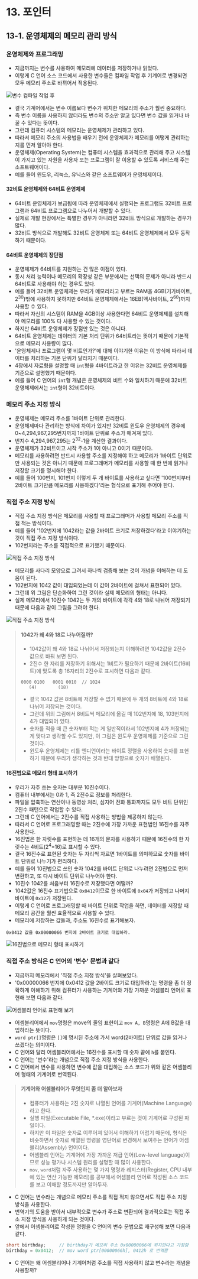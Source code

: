 # 13. 포인터

## 13-1. 운영체제의 메모리 관리 방식

### 운영체제와 프로그래밍

- 지금까지는 변수를 사용하여 메모리에 데이터를 저장하거나 읽었다.
- 이렇게 C 언어 소스 코드에서 사용한 변수들은 컴파일 작업 후 기계어로 변경되면 모두 메모리 주소로 바뀌어서 적용된다.

![변수 컴파일 작업 후](./images/variable_concept.png)

- 결국 기계어에서는 변수 이름보다 변수가 위치한 메모리의 주소가 훨씬 중요하다.
- 즉 변수 이름을 사용하지 않더라도 변수의 주소만 알고 있다면 변수 값을 읽거나 바꿀 수 있다는 뜻이다.
- 그런데 컴퓨터 시스템의 메모리는 운영체제가 관리하고 있다.
- 따라서 메모리 주소의 사용법을 배우기 전에 운영체제가 메모리를 어떻게 관리하는지를 먼저 알아야 한다.
- 운영체제(Operating System)는 컴퓨터 시스템을 효과적으로 관리해 주고 시스템이 가지고 있는 자원을 사용자 또는 프로그램이 잘 이용할 수 있도록 서비스해 주는 소프트웨어이다.
- 예를 들어 윈도우, 리눅스, 유닉스와 같은 소프트웨어가 운영체제이다.

#### 32비트 운영체제와 64비트 운영체제

- 64비트 운영체제가 보급됨에 따라 운영체제에서 실행되는 프로그램도 32비트 프로그램과 64비트 프로그램으로 나누어서 개발할 수 있다.
- 실제로 개발 현장에서는 특별한 경우가 아니라면 32비트 방식으로 개발하는 경우가 많다.
- 32비트 방식으로 개발해도 32비트 운영체제 또는 64비트 운영체제에서 모두 동작하기 때문이다.

#### 64비트 운영체제의 장단점

- 운영체제가 64비트를 지원하는 건 많은 이점이 있다.
- 동시 처리 능력이나 메모리의 확장성 같은 부분에서는 선택의 문제가 아니라 반드시 64비트로 사용해야 하는 경우도 있다.
- 예를 들어 32비트 운영체제는 우리가 메모리라고 부르는 RAM을 4GB(기가바이트, 2<sup>30</sup>)밖에 사용하지 못하지만 64비트 운영체제에서는 16EB(엑사바이트, 2<sup>60</sup>)까지
  사용할 수 있다.
- 따라서 자신의 시스템이 RAM을 4GB이상 사용한다면 64비트 운영체제를 설치해야 메모리를 100% 다 사용할 수 있는 것이다.
- 하지만 64비트 운영체제가 장점만 있는 것은 아니다.
- 64비트 운영체제는 데이터의 기본 처리 단위가 64비트라는 뜻이기 때문에 기본적으로 메모리 사용량이 많다.
- '운영체제나 프로그램이 몇 비트인가?'에 대해 이야기한 이유는 이 방식에 따라서 데이터를 처리하는 기본 단위가 달라지기 때문이다.
- 4장에서 자료형을 설명할 때 `int`형을 4바이트라고 한 이유는 32비트 운영체제를 기준으로 설명했기 때문이다.
- 예를 들어 C 언어의 `int`형 개념은 운영체제의 비트 수와 일치하기 때문에 32비트 운영체제에서는 `int`형이 32비트이다.

### 메모리 주소 지정 방식

- 운영체제는 메모리 주소를 1바이트 단위로 관리한다.
- 운영체제마다 관리하는 방식에 차이가 있지만 32비트 윈도우 운영체제의 경우에 0~4,294,967,295번지까지 1바이트 단위로 주소가 매겨져 있다.
- 번지수 4,294,967,295는 2<sup>32</sup>-1을 계산한 결과이다.
- 운영체제가 32비트이고 시작 주소가 1이 아니고 0이기 때문이다.
- 메모리를 사용하려면 반드시 사용할 주소를 지정해야 하고 메모리가 1바이트 단위로만 사용되는 것은 아니기 때문에 프로그래머가 메모리를 사용할 때 한 번에 읽거나 저장할 크기를 명시해야 한다.
- 예를 들어 100번지, 101번지 이렇게 두 개 바이트를 사용하고 싶다면 '100번지부터 2바이트 크기만큼 메모리를 사용하겠다'라는 형식으로 표기해 주어야 한다.

### 직접 주소 지정 방식

- 직접 주소 지정 방식은 메모리를 사용할 때 프로그래머가 사용할 메모리 주소를 직접 적는 방식이다.
- 예를 들어 '102번지에 1042라는 값을 2바이트 크기로 저장하겠다'라고 이야기하는 것이 직접 주소 지정 방식이다.
- 102번지라는 주소를 직접적으로 표기했기 때문이다.

![직접 주소 지정 방식](./images/memory_diagram_1.png)

- 메모리를 사다리 모양으로 그려서 하나씩 검증해 보는 것이 개념을 이해하는 데 도움이 된다.
- 102번지에 1042 값이 대입되었는데 이 값이 2바이트에 걸쳐서 표현되어 있다.
- 그런데 위 그림은 단순화하여 그린 것이라 실제 메모리의 형태는 아니다.
- 실제 메모리에서 10진수 1042는 두 개의 바이트에 각각 4와 18로 나뉘어 저장되기 때문에 다음과 같이 그림을 그려야 한다.

![직접 주소 지정 방식](./images/memory_diagram_2.png)

> #### 1042가 왜 4와 18로 나누어질까?
>
> - 1042값이 왜 4와 18로 나뉘어서 저장되는지 이해하려면 1042값을 2진수 값으로 바꿔 보면 된다.
> - 2진수 한 자리를 저장하기 위해서는 1비트가 필요하기 때문에 2바이트(16비트)에 맞도록 총 16자리의 2진수로 표시하면 다음과 같다.
> ```text
> 0000 0100   0001 0010  // 1024
>    (4)        (18)
> ```
> - 결국 1042 값은 8비트에 저장할 수 없기 때문에 두 개의 8비트에 4와 18로 나뉘어 저장되는 것이다.
> - 그런데 위의 그림에서 8비트씩 메모리에 옮길 때 102번지에 18, 103번지에 4가 대입되어 있다.
> - 숫자를 적을 때 큰 숫자부터 적는 게 일반적이라서 102번지에 4가 저장되는 게 맞다고 생각할 수도 있지만, 이 그림은 윈도우 운영체제를 기준으로 그린 것이다.
> - 윈도우 운영체제는 리틀 엔디언이라는 바이트 정렬을 사용하여 숫자를 표현하기 때문에 우리가 생각하는 것과 반대 방향으로 숫자가 배열된다.

#### 16진법으로 메모리 형태 표시하기

- 우리가 자주 쓰는 숫자는 대부분 10진수이다.
- 컴퓨터 내부에서는 0과 1, 즉 2진수로 정보를 처리한다.
- 파일을 압축하는 연산이나 동영상 처리, 심지어 전화 통화까지도 모두 비트 단위인 2진수 패턴으로 작업할 수 있다.
- 그런데 C 언어에서는 2진수를 직접 사용하는 방법을 제공하지 않는다.
- 따라서 C 언어로 프로그래밍할 때는 2진수에 가장 가까운 표현법인 16진수를 자주 사용한다.
- 16진법은 한 자릿수를 표현하는 데 16개의 문자를 사용하기 때문에 16진수의 한 자릿수는 4비트(2<sup>4</sup>=16)로 표시할 수 있다.
- 결국 16진수로 표현된 숫자는 두 자리씩 자르면 1바이트를 의미하므로 숫자를 바이트 단위로 나누기가 편리하다.
- 예를 들어 10진법으로 쓰인 숫자 1042를 바이트 단위로 나누려면 2진법으로 먼저 변환하고, 또 다시 바이트 단위로 나누어야 한다.
- 10진수 1042를 처음부터 16진수로 저장했다면 어떨까?
- 1042값은 16진수 표기법으로 `0x0412`이므로 한 바이트에 `0x04`가 저장되고 나머지 바이트에 `0x12`가 저장된다.
- 이렇게 C 언어로 프로그래밍할 때 바이트 단위로 작업을 하면, 데이터를 저장할 때 메모리 공간을 훨씬 효율적으로 사용할 수 있다.
- 메모리에 저장하는 값들과, 주소도 16진수로 표기해보자.

```text
0x0412 값을 0x00000066 번지에 2바이트 크기로 대입하라.
```

![16진법으로 메모리 형태 표시하기](./images/memory_diagram_3.png)

### 직접 주소 방식은 C 언어의 '변수' 문법과 같다

- 지금까지 메모리에서 '직접 주소 지정 방식'을 살펴보았다.
- '0x00000066 번지에 0x0412 값을 2바이트 크기로 대입하라.'는 명령을 좀 더 정확하게 이해하기 위해 컴퓨터가 사용하는 기계어와 가장 가까운 어셈블리 언어로 표현해 보면 다음과 같다.

![어셈블리 언어로 표현해 보기](./images/memory_diagram_4.png)

- 어셈블리어에서 `mov`명령은 move의 줄임 표현이고 `mov A, B`명령은 A에 B값을 대입하라는 뜻이다.
- `word ptr[]`명령은 `[]`에 명시된 주소에 가서 word(2바이트) 단위로 값을 읽거나 쓰겠다는 의미이다.
- C 언어와 달리 어셈블리어에서는 16진수를 표시할 때 숫자 끝에 `h`를 붙인다.
- C 언어는 '변수'라는 개념으로 직접 주소 지정 방식을 사용한다.
- C 언어에서 변수를 사용하면 변수에 값을 대입하는 소스 코드가 위와 같은 어셈블리어 형태의 기계어로 번역된다.

> #### 기계어와 어셈블리어가 무엇인지 좀 더 알아보자
> 
> - 컴퓨터가 사용하는 2진 숫자로 나열된 언어를 기계어(Machine Language)라고 한다.
> - 실행 파일(Executable File, *.exe)이라고 부르는 것이 기계어로 구성된 파일이다.
> - 하지만 이 파일은 숫자로 이루어져 있어서 이해하기 어렵기 때문에, 형식은 비슷하면서 숫자로 배열된 명령을 영단어로 변경해서 보여주는 언어가 어셈블리(Assembly) 언어이다.
> - 어셈블리 언어는 기계어에 가장 가까운 저급 언어(Low-level language)이므로 성능 평가나 시스템 원리를 설명할 때 많이 사용한다.
> - `mov`, `word`처럼 자주 사용하는 몇 가지 명령과 레지스터(Register, CPU 내부에 있는 연산 가능한 메모리)를 공부해서 어셈블리 언어로 작성된 소스 코드를 보고 이해할 정도까지만 알아두자.

- C 언어는 변수라는 개념으로 메모리 주소를 직접 적지 않으면서도 직접 주소 지정 방식을 사용한다.
- 번역기의 도움을 받아서 내부적으로 변수가 주소로 변환되어 결과적으로는 직접 주소 지정 방식을 사용하게 되는 것이다.
- 앞에서 어셈블리어로 작성한 명령을 C 언어의 변수 문법으로 재구성해 보면 다음과 같다.
```c
short birthday;     // birthday가 메모리 주소 0x00000066에 위치한다고 가정함
birthday = 0x0412;  // mov word ptr[00000066h], 0412h 로 번역함
```

- C 언어는 왜 어셈블리어나 기계어처럼 주소를 직접 사용하지 않고 변수라는 개념을 사용할까?